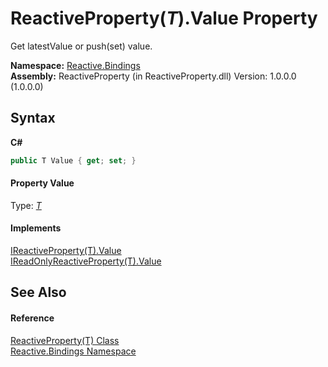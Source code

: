 # ReactiveProperty(*T*).Value Property 
 

Get latestValue or push(set) value.

**Namespace:**&nbsp;<a href="c3971206-685a-088e-bb60-d89f59135b99">Reactive.Bindings</a><br />**Assembly:**&nbsp;ReactiveProperty (in ReactiveProperty.dll) Version: 1.0.0.0 (1.0.0.0)

## Syntax

**C#**<br />
``` C#
public T Value { get; set; }
```


#### Property Value
Type: <a href="f3535edb-3165-1739-6d01-0a18033afe61">*T*</a>

#### Implements
<a href="2f668343-4d49-20cd-18ad-ba590b129007">IReactiveProperty(T).Value</a><br /><a href="f1d31e5d-5316-378f-6648-744e20dd4d07">IReadOnlyReactiveProperty(T).Value</a><br />

## See Also


#### Reference
<a href="f3535edb-3165-1739-6d01-0a18033afe61">ReactiveProperty(T) Class</a><br /><a href="c3971206-685a-088e-bb60-d89f59135b99">Reactive.Bindings Namespace</a><br />